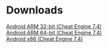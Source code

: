 # Downloads
<a href="arm64-v8a">Android ARM 32-bit (Cheat Engine 7.4)</a>
<br>
<a href="armeabi-v7a">Android ARM 64-bit (Cheat Engine 7.4)</a>
<br>
<a href="x86">Android x86 (Cheat Engine 7.4)</a>
